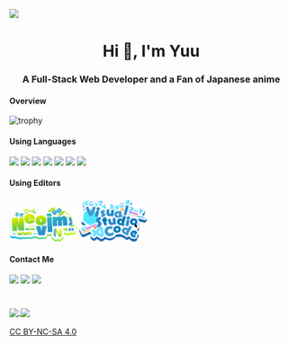 ![](https://komarev.com/ghpvc/?username=tokisakiyuu&color=orange)



<h1 align="center">Hi 👋, I'm Yuu</h1>
<h3 align="center">A Full-Stack Web Developer and a Fan of Japanese anime</h3>

#### Overview
![trophy](https://github-profile-trophy.vercel.app/?username=tokisakiyuu&row=1&margin-w=10&margin-h=10)

#### Using Languages
<a href="https://www.typescriptlang.org/" title="TypeScript"><img width="40" src="https://abrudz.github.io/logos/TypeScript.svg" /></a>
<img width="40" src="https://abrudz.github.io/logos/JS.svg" />
<a href="https://www.rust-lang.org/" title="Rust"><img width="40" src="https://abrudz.github.io/logos/Rust.svg" /></a>
<a href="https://go.dev/" title="Golang"><img width="40" src="https://github.com/tokisakiyuu/TokisakiYuu/blob/main/images/golang-svgrepo-com.svg?raw=true" /></a>
<a href="https://www.java.com/" title="Java"><img width="40" src="https://abrudz.github.io/logos/Java.svg" /></a>
<a href="https://lisp-lang.org/" title="Lisp"><img width="40" src="https://github.com/LispLang/lisplang.github.io/blob/master/assets/img/logo/blue.png?raw=true" /></a>
<a href="https://www.haskell.org/" title="Haskell"><img width="40" src="https://abrudz.github.io/logos/Haskell.svg" /></a>

#### Using Editors
<a href="https://neovim.io/" title="neovim"><img width="120" src="https://github.com/Aikoyori/ProgrammingVTuberLogos/blob/main/Neovim/NeovimShadowed.png?raw=true" /></a>
<a href="https://code.visualstudio.com/" title="vscode"><img width="120" src="https://github.com/Aikoyori/ProgrammingVTuberLogos/blob/main/VSCode/VSCode-Thick.png?raw=true" /></a>


#### Contact Me
<a href="https://github.com/TokisakiYuu/TokisakiYuu/issues" title="Github"><img width="40" src="https://github.com/yurijserrano/Github-Profile-Readme-Logos/blob/master/cloud/github.svg" /></a>
<a href="mailto:tokisakiyuu@outlook.com" title="Outlook"><img width="36" src="https://github.com/tokisakiyuu/TokisakiYuu/blob/main/images/post-office.svg?raw=true" /></a>
<a href="https://space.bilibili.com/9989379" title="Bilibili"><img width="36" src="https://github.com/tokisakiyuu/TokisakiYuu/blob/main/images/bilibili-svgrepo-com.svg?raw=true" /></a>

<h1></h1>

<a href="https://github.com/tokisakiyuu/TokisakiYuu">
  <img height="200" align="center" src="https://github-readme-stats.vercel.app/api?username=tokisakiyuu" />
</a>
<a href="https://github.com/tokisakiyuu/TokisakiYuu">
  <img height="200" align="center" src="https://github-readme-stats.vercel.app/api/top-langs?username=tokisakiyuu&layout=compact&langs_count=8&card_width=320" />
</a>

<br />
<br />
<a href="https://creativecommons.org/licenses/by-nc-sa/4.0/">CC BY-NC-SA 4.0</a>
